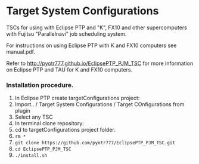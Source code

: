 # Target System Configurations 

TSCs for using with Eclipse PTP and "K", FX10 and other supercomputers with Fujitsu "Parallelnavi" job scheduling system.

For instructions on using Eclipse PTP with K and FX10 computers see manual.pdf.

Refer to http://pyotr777.github.io/EclipsePTP_PJM_TSC for more information on Eclipse PTP and TAU for K and FX10 computers.

### Installation procedure.

1. In Eclipse PTP create targetConfigurations project: 
  1. Import.. / Target System Configurations / Target COnfigurations from plugin
  2. Select any TSC
2. In terminal clone repository:
  1. cd to targetConfigurations project folder.
  2. ```rm *```
  2. ```git clone https://github.com/pyotr777/EclipsePTP_PJM_TSC.git```
  3. ```cd EclipsePTP_PJM_TSC```
  4. ```./install.sh```
